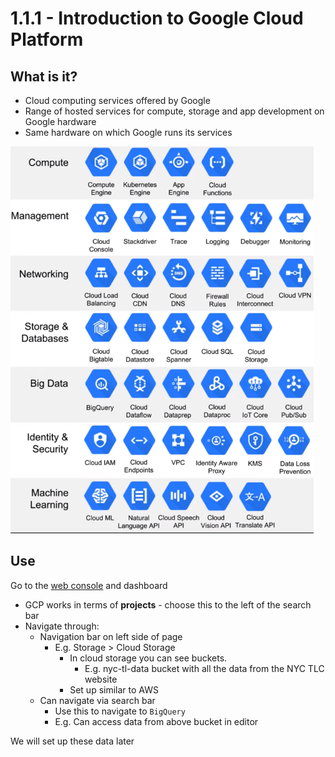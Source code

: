 # 1.1.1 - Introduction to Google Cloud Platform

## What is it?
- Cloud computing services offered by Google
- Range of hosted services for compute, storage and app development on Google hardware
- Same hardware on which Google runs its services

![GCP Services](../images/1.1.1-gcp-services.PNG)

## Use

Go to the [web console](https://console.cloud.google.com/home/dashboard) and dashboard
- GCP works in terms of **projects** - choose this to the left of the search bar
- Navigate through:
    - Navigation bar on left side of page
        - E.g. Storage > Cloud Storage
            - In cloud storage you can see buckets.
                - E.g. nyc-tl-data bucket with all the data from the NYC TLC website
            - Set up similar to AWS
    - Can navigate via search bar
        - Use this to navigate to `BigQuery`
        - E.g. Can access data from above bucket in editor

We will set up these data later